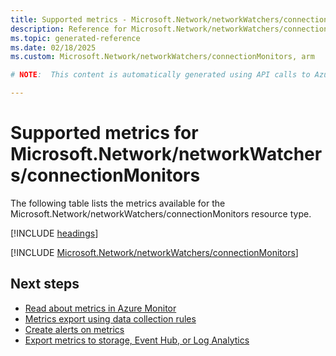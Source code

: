 ```yaml
---
title: Supported metrics - Microsoft.Network/networkWatchers/connectionMonitors
description: Reference for Microsoft.Network/networkWatchers/connectionMonitors metrics in Azure Monitor.
ms.topic: generated-reference
ms.date: 02/18/2025
ms.custom: Microsoft.Network/networkWatchers/connectionMonitors, arm

# NOTE:  This content is automatically generated using API calls to Azure. Any edits made on these files will be overwritten in the next run of the script. 

---
```


  
# Supported metrics for Microsoft.Network/networkWatchers/connectionMonitors
  
The following table lists the metrics available for the Microsoft.Network/networkWatchers/connectionMonitors resource type.  
  
  
[!INCLUDE [headings](~/reusable-content/ce-skilling/azure/includes/azure-monitor/reference/metrics/metrics-headings.md)]  
  
 

[!INCLUDE [Microsoft.Network/networkWatchers/connectionMonitors](~/reusable-content/ce-skilling/azure/includes/azure-monitor/reference/metrics/microsoft-network-networkwatchers-connectionmonitors-metrics-include.md)]  



## Next steps

- [Read about metrics in Azure Monitor](/azure/azure-monitor/data-platform)
- [Metrics export using data collection rules](/azure/azure-monitor/essentials/data-collection-metrics)
- [Create alerts on metrics](/azure/azure-monitor/alerts/alerts-overview)
- [Export metrics to storage, Event Hub, or Log Analytics](/azure/azure-monitor/essentials/platform-logs-overview)
